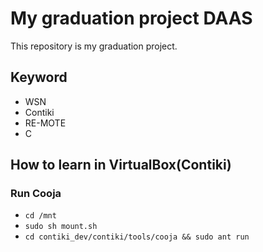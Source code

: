 # My graduation project DAAS

This repository is my graduation project.

## Keyword
* WSN
* Contiki
* RE-MOTE
* C

## How to learn in VirtualBox(Contiki)

### Run Cooja
- `cd /mnt`
- `sudo sh mount.sh`
- `cd contiki_dev/contiki/tools/cooja && sudo ant run`
